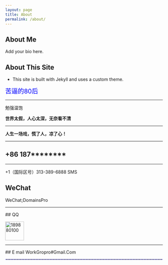 ```yaml
---
layout: page
title: About
permalink: /about/
---
```


## About Me

Add your bio here.

## About This Site

- This site is built with Jekyll and uses a custom theme.

<span style="color: #0000ff; font-size: 20px">苦逼的80后</span>

<hr class="rainbow-hr">   

<p class="blue-gradient-text">勉强温饱</p>


**世界太假，人心太深，无奈看不清**

***

**人生一场戏，慌了人，凉了心！**

<hr width="100%" color="#8d87fa" /> 

## +86 187********

 <hr class="dashed-line" /> 

<p class="rainbow-text-animated">+1（国际区号）313-389-6888 SMS</p>

## WeChat 
WeChat;DomainsPro 
 <hr class="animated-rainbow-hr">
## QQ

<a href="https://qm.qq.com/q/3oAJ0z7uPm" target="_blank"><img src="/assets/img/qq.png" width="60" height="60" alt="189880100">  </a>
<hr width="100%" color="#a9a9a9" />  
## E mail
WorkGropro#Gmail.Com

 <hr style="border: 1px dashed #8d87fa; border-radius: 5px; height: 0;" />


